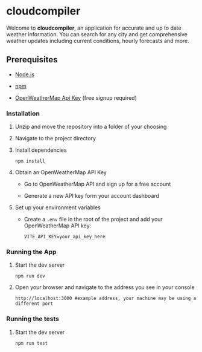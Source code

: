 # cloudcompiler

Welcome to **cloudcompiler**, an application for accurate and up to date weather information. You can search for any city and get comprehensive weather updates including current conditions, hourly forecasts and more.

## Prerequisites

- [Node.js](https://nodejs.org/)

- [npm](https://www.npmjs.com/)

- [OpenWeatherMap Api Key](https://openweathermap.org/api) (free signup required)

### Installation

1. Unzip and move the repository into a folder of your choosing

2. Navigate to the project directory

3. Install dependencies

   ```shell
   npm install
   ```

4. Obtain an OpenWeatherMap API Key

   - Go to OpenWeatherMap API and sign up for a free account

   - Generate a new API key form your account dashboard

5. Set up your environment variables

   - Create a `.env` file in the root of the project and add your OpenWeatherMap API key:

     ```shell
     VITE_API_KEY=your_api_key_here
     ```

### Running the App

1. Start the dev server

   ```shell
   npm run dev
   ```

2. Open your browser and navigate to the address you see in your console

   ```shell
   http://localhost:3000 #example address, your machine may be using a different port
   ```

### Running the tests
1. Start the dev server

   ```shell
   npm run test
   ```